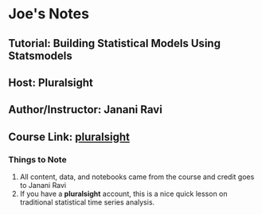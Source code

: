 # Joe's Notes

## Tutorial: Building Statistical Models Using Statsmodels
## Host: Pluralsight
## Author/Instructor: Janani Ravi
## Course Link: [pluralsight]('https://app.pluralsight.com/library/courses/statsmodels-building-statistical-models/table-of-contents')

### Things to Note
1. All content, data, and notebooks came from the course and credit goes to Janani Ravi
2. If you have a **pluralsight** account, this is a nice quick lesson on traditional statistical time series analysis. 
